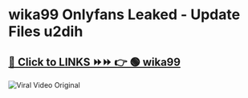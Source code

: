 
 # wika99 Onlyfans Leaked - Update Files u2dih

## <h2><a href="https://clipsfans.com/wika99&ref=git">🔗 Click to LINKS ⏩⏩ 👉 🟢 wika99 </a></h2>

<a href="https://clipsfans.com/wika99&ref=git" rel="nofollow" data-target="animated-image.originalLink"><img src="https://i.ibb.co.com/xMMVF88/686577567.gif" alt="Viral Video Original" style="max-width: 100%; display: inline-block;" data-target="animated-image.originalImage"></a>

